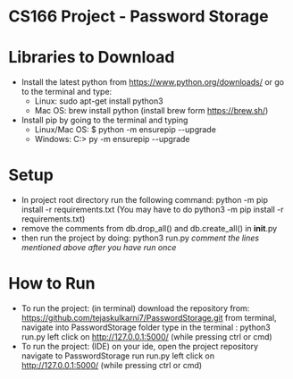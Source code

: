 # CS166 Project - Password Storage


# Libraries to Download
- Install the latest python from  https://www.python.org/downloads/
  or go to the terminal and type: 
    - Linux: sudo apt-get install python3
    - Mac OS: brew install python (install brew form https://brew.sh/)
- Install pip by going to the terminal and typing
    - Linux/Mac OS: $ python -m ensurepip --upgrade
    - Windows: C:> py -m ensurepip --upgrade


# Setup
- In project root directory run the following command:
    python -m pip install -r requirements.txt
    (You may have to do python3 -m pip install -r requirements.txt)
- remove the comments from db.drop_all() and db.create_all() in __init__.py 
- then run the project by doing:
    python3 run.py
*comment the lines mentioned above after you have run once*
 

# How to Run
- To run the project: (in terminal)
    download the repository from: https://github.com/tejaskulkarni7/PasswordStorage.git
    from terminal, navigate into PasswordStorage folder
    type in the terminal : python3 run.py
    left click on http://127.0.0.1:5000/ (while pressing ctrl or cmd)
- To run the project: (IDE)
    on your ide, open the project repository
    navigate to PasswordStorage
    run run.py
    left click on http://127.0.0.1:5000/ (while pressing ctrl or cmd)
